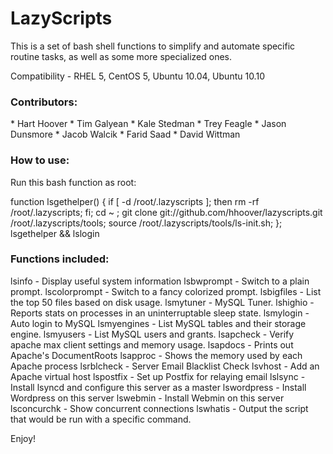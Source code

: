 <h1>LazyScripts</h1>

<p>This is a set of bash shell functions to simplify and automate specific routine tasks, as well as some more specialized ones.</p>

<p>Compatibility - RHEL 5, CentOS 5, Ubuntu 10.04, Ubuntu 10.10</p>

<h3>Contributors:</h3>
* Hart Hoover
* Tim Galyean
* Kale Stedman
* Trey Feagle
* Jason Dunsmore
* Jacob Walcik
* Farid Saad
* David Wittman

<h3>How to use:</h3>
<p> Run this bash function as root:</p>
	function lsgethelper() { if [ -d /root/.lazyscripts ]; then rm -rf /root/.lazyscripts; fi; cd ~ ; git clone git://github.com/hhoover/lazyscripts.git /root/.lazyscripts/tools; source /root/.lazyscripts/tools/ls-init.sh; }; lsgethelper && lslogin

<h3>Functions included:</h3>
lsinfo  - Display useful system information 
 lsbwprompt  - Switch to a plain prompt. 
 lscolorprompt  - Switch to a fancy colorized prompt. 
 lsbigfiles  - List the top 50 files based on disk usage. 
 lsmytuner  - MySQL Tuner. 
 lshighio  - Reports stats on processes in an uninterruptable sleep state. 
 lsmylogin  - Auto login to MySQL 
 lsmyengines  - List MySQL tables and their storage engine. 
 lsmyusers  - List MySQL users and grants. 
 lsapcheck  - Verify apache max client settings and memory usage. 
 lsapdocs  - Prints out Apache's DocumentRoots 
 lsapproc  - Shows the memory used by each Apache process 
 lsrblcheck  - Server Email Blacklist Check 
 lsvhost  - Add an Apache virtual host 
 lspostfix  - Set up Postfix for relaying email 
 lslsync  - Install lsyncd and configure this server as a master
 lswordpress  - Install Wordpress on this server 
 lswebmin  - Install Webmin on this server 
 lsconcurchk  - Show concurrent connections 
 lswhatis  - Output the script that would be run with a specific command.
<p>Enjoy!</p>
